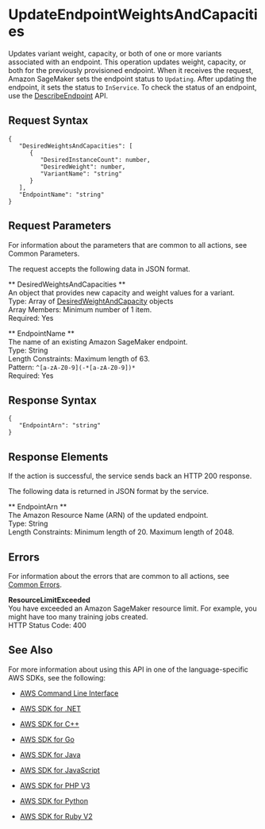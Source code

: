 # UpdateEndpointWeightsAndCapacities<a name="API_UpdateEndpointWeightsAndCapacities"></a>

Updates variant weight, capacity, or both of one or more variants associated with an endpoint\. This operation updates weight, capacity, or both for the previously provisioned endpoint\. When it receives the request, Amazon SageMaker sets the endpoint status to `Updating`\. After updating the endpoint, it sets the status to `InService`\. To check the status of an endpoint, use the [DescribeEndpoint](http://docs.aws.amazon.com/sagemaker/latest/dg/API_DescribeEndpoint.html) API\. 

## Request Syntax<a name="API_UpdateEndpointWeightsAndCapacities_RequestSyntax"></a>

```
{
   "DesiredWeightsAndCapacities": [ 
      { 
         "DesiredInstanceCount": number,
         "DesiredWeight": number,
         "VariantName": "string"
      }
   ],
   "EndpointName": "string"
}
```

## Request Parameters<a name="API_UpdateEndpointWeightsAndCapacities_RequestParameters"></a>

For information about the parameters that are common to all actions, see Common Parameters\.

The request accepts the following data in JSON format\.

 ** DesiredWeightsAndCapacities **   
An object that provides new capacity and weight values for a variant\.  
Type: Array of [DesiredWeightAndCapacity](API_DesiredWeightAndCapacity.md) objects  
Array Members: Minimum number of 1 item\.  
Required: Yes

 ** EndpointName **   
The name of an existing Amazon SageMaker endpoint\.  
Type: String  
Length Constraints: Maximum length of 63\.  
Pattern: `^[a-zA-Z0-9](-*[a-zA-Z0-9])*`   
Required: Yes

## Response Syntax<a name="API_UpdateEndpointWeightsAndCapacities_ResponseSyntax"></a>

```
{
   "EndpointArn": "string"
}
```

## Response Elements<a name="API_UpdateEndpointWeightsAndCapacities_ResponseElements"></a>

If the action is successful, the service sends back an HTTP 200 response\.

The following data is returned in JSON format by the service\.

 ** EndpointArn **   
The Amazon Resource Name \(ARN\) of the updated endpoint\.  
Type: String  
Length Constraints: Minimum length of 20\. Maximum length of 2048\.

## Errors<a name="API_UpdateEndpointWeightsAndCapacities_Errors"></a>

For information about the errors that are common to all actions, see [Common Errors](CommonErrors.md)\.

 **ResourceLimitExceeded**   
 You have exceeded an Amazon SageMaker resource limit\. For example, you might have too many training jobs created\.   
HTTP Status Code: 400

## See Also<a name="API_UpdateEndpointWeightsAndCapacities_SeeAlso"></a>

For more information about using this API in one of the language\-specific AWS SDKs, see the following:

+  [AWS Command Line Interface](http://docs.aws.amazon.com/goto/aws-cli/sagemaker-2017-07-24/UpdateEndpointWeightsAndCapacities) 

+  [AWS SDK for \.NET](http://docs.aws.amazon.com/goto/DotNetSDKV3/sagemaker-2017-07-24/UpdateEndpointWeightsAndCapacities) 

+  [AWS SDK for C\+\+](http://docs.aws.amazon.com/goto/SdkForCpp/sagemaker-2017-07-24/UpdateEndpointWeightsAndCapacities) 

+  [AWS SDK for Go](http://docs.aws.amazon.com/goto/SdkForGoV1/sagemaker-2017-07-24/UpdateEndpointWeightsAndCapacities) 

+  [AWS SDK for Java](http://docs.aws.amazon.com/goto/SdkForJava/sagemaker-2017-07-24/UpdateEndpointWeightsAndCapacities) 

+  [AWS SDK for JavaScript](http://docs.aws.amazon.com/goto/AWSJavaScriptSDK/sagemaker-2017-07-24/UpdateEndpointWeightsAndCapacities) 

+  [AWS SDK for PHP V3](http://docs.aws.amazon.com/goto/SdkForPHPV3/sagemaker-2017-07-24/UpdateEndpointWeightsAndCapacities) 

+  [AWS SDK for Python](http://docs.aws.amazon.com/goto/boto3/sagemaker-2017-07-24/UpdateEndpointWeightsAndCapacities) 

+  [AWS SDK for Ruby V2](http://docs.aws.amazon.com/goto/SdkForRubyV2/sagemaker-2017-07-24/UpdateEndpointWeightsAndCapacities) 